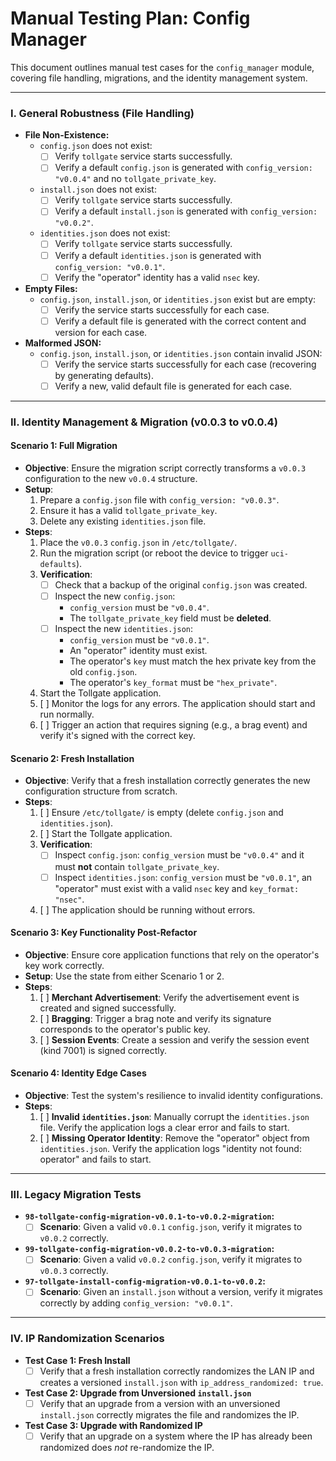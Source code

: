 # Manual Testing Plan: Config Manager

This document outlines manual test cases for the `config_manager` module, covering file handling, migrations, and the identity management system.

---

### **I. General Robustness (File Handling)**

*   **File Non-Existence:**
    *   `config.json` does not exist:
        *   [ ] Verify `tollgate` service starts successfully.
        *   [ ] Verify a default `config.json` is generated with `config_version: "v0.0.4"` and no `tollgate_private_key`.
    *   `install.json` does not exist:
        *   [ ] Verify `tollgate` service starts successfully.
        *   [ ] Verify a default `install.json` is generated with `config_version: "v0.0.2"`.
    *   `identities.json` does not exist:
        *   [ ] Verify `tollgate` service starts successfully.
        *   [ ] Verify a default `identities.json` is generated with `config_version: "v0.0.1"`.
        *   [ ] Verify the "operator" identity has a valid `nsec` key.

*   **Empty Files:**
    *   `config.json`, `install.json`, or `identities.json` exist but are empty:
        *   [ ] Verify the service starts successfully for each case.
        *   [ ] Verify a default file is generated with the correct content and version for each case.

*   **Malformed JSON:**
    *   `config.json`, `install.json`, or `identities.json` contain invalid JSON:
        *   [ ] Verify the service starts successfully for each case (recovering by generating defaults).
        *   [ ] Verify a new, valid default file is generated for each case.

---

### **II. Identity Management & Migration (v0.0.3 to v0.0.4)**

#### **Scenario 1: Full Migration**

*   **Objective**: Ensure the migration script correctly transforms a `v0.0.3` configuration to the new `v0.0.4` structure.
*   **Setup**:
    1.  Prepare a `config.json` file with `config_version: "v0.0.3"`.
    2.  Ensure it has a valid `tollgate_private_key`.
    3.  Delete any existing `identities.json` file.
*   **Steps**:
    1.  Place the `v0.0.3` `config.json` in `/etc/tollgate/`.
    2.  Run the migration script (or reboot the device to trigger `uci-defaults`).
    3.  **Verification**:
        *   [ ] Check that a backup of the original `config.json` was created.
        *   [ ] Inspect the new `config.json`:
            *   `config_version` must be `"v0.0.4"`.
            *   The `tollgate_private_key` field must be **deleted**.
        *   [ ] Inspect the new `identities.json`:
            *   `config_version` must be `"v0.0.1"`.
            *   An "operator" identity must exist.
            *   The operator's `key` must match the hex private key from the old `config.json`.
            *   The operator's `key_format` must be `"hex_private"`.
    4.  Start the Tollgate application.
    5.  [ ] Monitor the logs for any errors. The application should start and run normally.
    6.  [ ] Trigger an action that requires signing (e.g., a brag event) and verify it's signed with the correct key.

#### **Scenario 2: Fresh Installation**

*   **Objective**: Verify that a fresh installation correctly generates the new configuration structure from scratch.
*   **Steps**:
    1.  [ ] Ensure `/etc/tollgate/` is empty (delete `config.json` and `identities.json`).
    2.  [ ] Start the Tollgate application.
    3.  **Verification**:
        *   [ ] Inspect `config.json`: `config_version` must be `"v0.0.4"` and it must **not** contain `tollgate_private_key`.
        *   [ ] Inspect `identities.json`: `config_version` must be `"v0.0.1"`, an "operator" must exist with a valid `nsec` key and `key_format: "nsec"`.
    4.  [ ] The application should be running without errors.

#### **Scenario 3: Key Functionality Post-Refactor**

*   **Objective**: Ensure core application functions that rely on the operator's key work correctly.
*   **Setup**: Use the state from either Scenario 1 or 2.
*   **Steps**:
    1.  [ ] **Merchant Advertisement**: Verify the advertisement event is created and signed successfully.
    2.  [ ] **Bragging**: Trigger a brag note and verify its signature corresponds to the operator's public key.
    3.  [ ] **Session Events**: Create a session and verify the session event (kind 7001) is signed correctly.

#### **Scenario 4: Identity Edge Cases**

*   **Objective**: Test the system's resilience to invalid identity configurations.
*   **Steps**:
    1.  [ ] **Invalid `identities.json`**: Manually corrupt the `identities.json` file. Verify the application logs a clear error and fails to start.
    2.  [ ] **Missing Operator Identity**: Remove the "operator" object from `identities.json`. Verify the application logs "identity not found: operator" and fails to start.

---

### **III. Legacy Migration Tests**

*   **`98-tollgate-config-migration-v0.0.1-to-v0.0.2-migration`:**
    *   [ ] **Scenario**: Given a valid `v0.0.1` `config.json`, verify it migrates to `v0.0.2` correctly.
*   **`99-tollgate-config-migration-v0.0.2-to-v0.0.3-migration`:**
    *   [ ] **Scenario**: Given a valid `v0.0.2` `config.json`, verify it migrates to `v0.0.3` correctly.
*   **`97-tollgate-install-config-migration-v0.0.1-to-v0.0.2`:**
    *   [ ] **Scenario**: Given an `install.json` without a version, verify it migrates correctly by adding `config_version: "v0.0.1"`.

---

### **IV. IP Randomization Scenarios**

*   **Test Case 1: Fresh Install**
    *   [ ] Verify that a fresh installation correctly randomizes the LAN IP and creates a versioned `install.json` with `ip_address_randomized: true`.
*   **Test Case 2: Upgrade from Unversioned `install.json`**
    *   [ ] Verify that an upgrade from a version with an unversioned `install.json` correctly migrates the file and randomizes the IP.
*   **Test Case 3: Upgrade with Randomized IP**
    *   [ ] Verify that an upgrade on a system where the IP has already been randomized does *not* re-randomize the IP.
